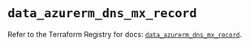 # `data_azurerm_dns_mx_record`

Refer to the Terraform Registry for docs: [`data_azurerm_dns_mx_record`](https://registry.terraform.io/providers/hashicorp/azurerm/4.25.0/docs/data-sources/dns_mx_record).
